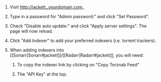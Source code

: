 1. Visit http://jackett._yourdomain.com_

1. Type in a password for "Admin password:" and click "Set Password".

1. Check "Disable auto update:" and click "Apply server settings". The page will now reload.  

1. Click "Add Indexer" to add your preferred indexers (i.e. torrent trackers). 

1. When adding indexers into [[Sonarr|Sonarr#jackett]]/[[Radarr|Radarr#jackett]], you will need: 

    1. To copy the indexer link by clicking on "Copy Torznab Feed"

    1. The "API Key" at the top. 

